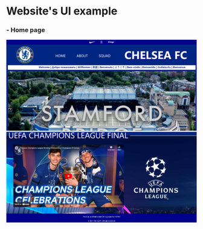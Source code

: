 # Website's UI example

<h3>- Home page</h3>
<div align=center">
  <img src="./Pics/UI ex/home1.png" width:50% alt="home1">
  <img src="./Pics/UI ex/home3.png" width:50% alt="home2"> 
</div>



<!-- <img src="./Pics/UI ex/about1.png" width=50% alt="about1"> -->
<!-- <img src="./Pics/UI ex/about2.png" width=50% alt="about2"> -->

<!-- <img src="./Pics/UI ex/image1.png" width=50% alt="image1"> -->
<!-- <img src="./Pics/UI ex/image2.png" width=50% alt="image2"> -->


<!-- <img src="./Pics/UI ex/squad1.png" width=50% alt="squad1"> -->
<!-- <img src="./Pics/UI ex/squad2.png" width=50% alt="squad2"> -->


<!-- <img src="./Pics/UI ex/info1.png" width=50% alt="info1"> -->
<!-- <img src="./Pics/UI ex/info2.png" width=50% alt="info2"> -->
